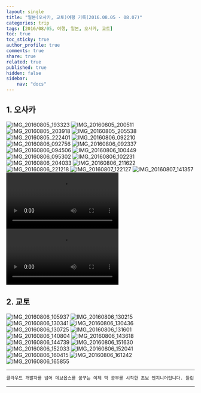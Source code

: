 ```yaml
---
layout: single
title: "일본(오사카, 교토)여행 기록(2016.08.05 - 08.07)"
categories: trip
tags: [2016/08/05, 여행, 일본, 오사카, 교토]
toc: true
toc_sticky: true
author_profile: true
comments: true
share: true
related: true
published: true
hidden: false
sidebar: 
    nav: "docs"
---
```


## 1. 오사카

![IMG_20160805_193323](https://user-images.githubusercontent.com/124491456/226154628-077ec75f-e190-497c-ba11-c20acafd29a2.jpg)
![IMG_20160805_200511](https://user-images.githubusercontent.com/124491456/226154629-ca9fbb18-4717-4476-a4bc-3c406af5ff79.jpg)
![IMG_20160805_203918](https://user-images.githubusercontent.com/124491456/226154644-a77f08ce-2b08-458f-b946-fe7395d2b3e8.jpg)
![IMG_20160805_205538](https://user-images.githubusercontent.com/124491456/226154650-1366dd6e-f87e-4174-85b3-498b15bbca2b.jpg)
![IMG_20160805_222401](https://user-images.githubusercontent.com/124491456/226154655-4f228c54-3fbc-4ae4-aa46-69f911f002a0.jpg)
![IMG_20160806_092210](https://user-images.githubusercontent.com/124491456/226154668-42cef7e9-ffc6-43f7-b34b-b3531a5855fb.jpg)
![IMG_20160806_092756](https://user-images.githubusercontent.com/124491456/226154674-8634bf64-d6bf-473c-a126-eac74fc3691a.jpg)
![IMG_20160806_092337](https://user-images.githubusercontent.com/124491456/226154677-851c007e-cabc-424b-98d2-574e40532ab9.jpg)
![IMG_20160806_094506](https://user-images.githubusercontent.com/124491456/226154680-829bc623-2136-40bd-bf68-1a15e20dcb8a.jpg)
![IMG_20160806_100449](https://user-images.githubusercontent.com/124491456/226154684-a41b68b5-b157-4900-990d-b0d2f36d8879.jpg)
![IMG_20160806_095302](https://user-images.githubusercontent.com/124491456/226154689-21813877-bed2-4f89-91b3-372e372aa1df.jpg)
![IMG_20160806_102231](https://user-images.githubusercontent.com/124491456/226154695-f1f27cf3-d4af-4ab4-9913-751a9c0d68ed.jpg)
![IMG_20160806_204033](https://user-images.githubusercontent.com/124491456/226154716-4cbf289b-9268-4401-a291-d7db00c3cd36.jpg)
![IMG_20160806_211622](https://user-images.githubusercontent.com/124491456/226154718-a1148b87-f5ee-45f5-be94-46aede27068e.jpg)
![IMG_20160806_221218](https://user-images.githubusercontent.com/124491456/226154726-58b51815-b51f-43b5-81c4-92d93696e8f4.jpg)
![IMG_20160807_122127](https://user-images.githubusercontent.com/124491456/226154729-4a961331-aac8-4863-b73f-5a1a55948ca8.jpg)
![IMG_20160807_141357](https://user-images.githubusercontent.com/124491456/226154732-a77e1615-c65a-4040-a98b-87f0826a58ff.jpg)
<video src="https://user-images.githubusercontent.com/124491456/226154983-73363d87-d80a-49d1-9122-4bea617f00b8.mp4" controls="controls" style="max-width: 530px;">
</video>
<video src="https://user-images.githubusercontent.com/124491456/226155336-d7d9863d-ce9f-47e5-b118-cd85d0e816e3.mp4" controls="controls" style="max-width: 530px;">
</video>

## 2. 교토

![IMG_20160806_105937](https://user-images.githubusercontent.com/124491456/226154494-f323f94a-52e3-4ae4-89f0-7235b9d3220c.jpg)
![IMG_20160806_130215](https://user-images.githubusercontent.com/124491456/226154499-01a7810e-f990-4b01-892a-f73084abfda9.jpg)
![IMG_20160806_130341](https://user-images.githubusercontent.com/124491456/226154501-d0b528e8-243a-41f9-a2fd-a717126b0da7.jpg)
![IMG_20160806_130436](https://user-images.githubusercontent.com/124491456/226154503-54156dba-36ad-49d8-a130-00ca3031c136.jpg)
![IMG_20160806_130725](https://user-images.githubusercontent.com/124491456/226154517-e74a3c66-1d80-466e-adbc-674cdef220be.jpg)
![IMG_20160806_131601](https://user-images.githubusercontent.com/124491456/226154529-9960d111-4143-4219-9f44-e136edbd1b1e.jpg)
![IMG_20160806_140804](https://user-images.githubusercontent.com/124491456/226154533-d3bc3e36-2b00-4ad9-b203-395d22f91d1b.jpg)
![IMG_20160806_143618](https://user-images.githubusercontent.com/124491456/226154545-17cf5c2c-91f4-47ac-835b-94b62332b4a9.jpg)
![IMG_20160806_144739](https://user-images.githubusercontent.com/124491456/226154550-ead37231-564c-4867-b5ee-7b85a1d7fa54.jpg)
![IMG_20160806_151630](https://user-images.githubusercontent.com/124491456/226154580-e5e7fc4b-77c7-4a5f-971d-071b1b80dc01.jpg)
![IMG_20160806_152033](https://user-images.githubusercontent.com/124491456/226154585-5e565a8a-4098-4975-b8c7-7787e7055475.jpg)
![IMG_20160806_152041](https://user-images.githubusercontent.com/124491456/226154586-1ba57e2f-cfb2-4998-993f-df849989b0e6.jpg)
![IMG_20160806_160415](https://user-images.githubusercontent.com/124491456/226154593-3b583ef6-4640-4c0f-bef9-bad9495b5b59.jpg)
![IMG_20160806_161242](https://user-images.githubusercontent.com/124491456/226154597-ae54aec0-7d53-420e-92de-e7546263ba29.jpg)
![IMG_20160806_165855](https://user-images.githubusercontent.com/124491456/226154600-b36924ca-12d8-4e77-bc23-8d5495761053.jpg)

---

```bash
클라우드 개발자를 넘어 데브옵스를 꿈꾸는 이제 막 공부를 시작한 초보 엔지니어입니다. 틀린 점이 있으면 친절하게 댓글 부탁드립니다. :)
```

---

